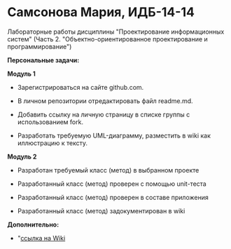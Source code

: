# Самсонова Мария, ИДБ-14-14
Лабораторные работы дисциплины "Проектирование информационных систем" (Часть 2. "Объектно-ориентированное проектирование и программирование")

**Персональные задачи:**

**Модуль 1**

* Зарегистрироваться на сайте github.com.

* В личном репозитории отредактировать файл readme.md.

* Добавить ссылку на личную страницу в списке группы с использованием fork.

* Разработать требуемую UML-диаграмму, разместить в wiki как иллюстрацию к тексту.


**Модуль 2**

* Разработан требуемый класс (метод) в выбранном проекте

* Разработанный класс (метод) проверен с помощью unit-теста

* Разработанный класс (метод) проверен в составе приложения

* Разработанный класс (метод) задокументирован в wiki


**Дополнительно:**

* "[ссылка на Wiki](https://github.com/MariaSamsonova/OOP_Lab/wiki)

